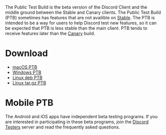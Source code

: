 <!-- TITLE: Public Test Build -->

The Public Test Build is the beta version of the Discord Client and the middle ground between the Stable and Canary clients. The Public Test Build (PTB) sometimes has features that are not availible on [Stable](https://discordia.me/stable). The PTB is intended to be a way for users to help Discord test new features, so it can be expected that PTB is less stable than the main client. PTB tends to receive features later than the [Canary](https://discordia.me/canary) build.
# Download
* [macOS PTB](https://discordapp.com/api/download/ptb?platform=osx)
* [Windows PTB](https://discordapp.com/api/download/ptb?platform=win)
* [Linux deb PTB](https://discordapp.com/api/download/ptb?platform=linux&format=deb)
* [Linux tar.gz PTB](https://discordapp.com/api/download/ptb?platform=linux&format=tar.gz)

# Mobile PTB
The Android and iOS apps have independent beta testing programs. If you are interested in participating in these beta programs, join the [Discord Testers](http://discord.gg/discord-testers) server and read the frequently asked questions.